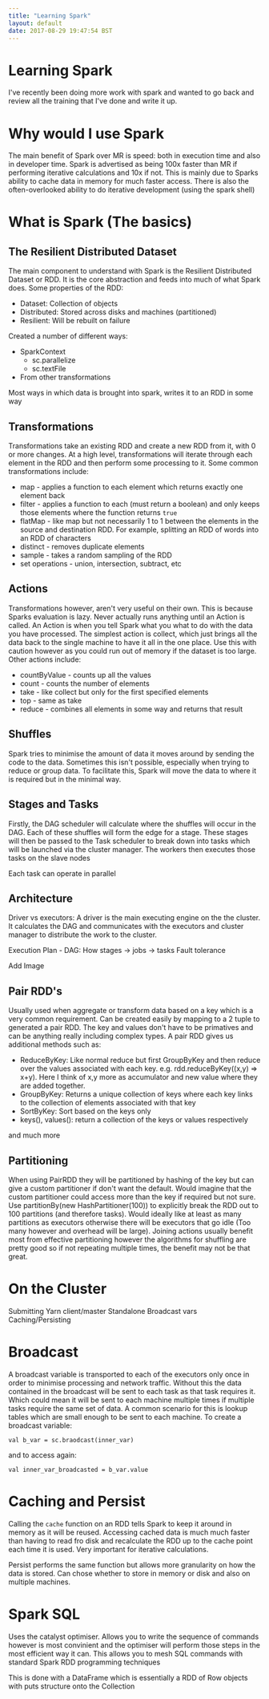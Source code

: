 ```yaml
---
title: "Learning Spark"
layout: default
date: 2017-08-29 19:47:54 BST
---
```


# Learning Spark
I've recently been doing more work with spark and wanted to go back and review all
the training that I've done and write it up.

# Why would I use Spark
The main benefit of Spark over MR is speed: both in execution time and also in
developer time. Spark is advertised as being 100x faster than MR if performing iterative
calculations and 10x if not. This is mainly due to Sparks ability to cache data in
memory for much faster access. There is also the often-overlooked ability to do
iterative development (using the spark shell)

<!-- Add ecosystem here with Spark core, SQL, Steaming, ML and GraphX? -->

# What is Spark (The basics)

## The Resilient Distributed Dataset
The main component to understand with Spark is the Resilient Distributed Dataset or RDD. It is the core
abstraction and feeds into much of what Spark does. Some properties of the RDD:

* Dataset: Collection of objects
* Distributed: Stored across disks and machines (partitioned)
* Resilient: Will be rebuilt on failure

Created a number of different ways:

* SparkContext
  * sc.parallelize
  * sc.textFile
* From other transformations

Most ways in which data is brought into spark, writes it to an RDD in some way

## Transformations
Transformations take an existing RDD and create a new RDD from it, with 0 or more changes. At a high level,
transformations will iterate through each element in the RDD and then perform some processing to it. Some common transformations include:

* map - applies a function to each element which returns exactly one element back
* filter - applies a function to each (must return a boolean) and only keeps those elements where the function
returns `true`
* flatMap - like map but not necessarily 1 to 1 between the elements in the source and destination RDD.
For example, splitting an RDD of words into an RDD of characters
* distinct - removes duplicate elements
* sample - takes a random sampling of the RDD
* set operations - union, intersection, subtract, etc

## Actions
Transformations however, aren't very useful on their own. This is because Sparks evaluation is lazy. Never actually runs anything until an Action is called. An Action is when you tell Spark what you what to do with the data you have processed. The simplest action is collect, which just brings all the data back to the single machine to have it all in the one place. Use this with caution however as you could run out of memory if the dataset is too large. Other actions include:
* countByValue - counts up all the values
* count - counts the number of elements
* take - like collect but only for the first specified elements
* top - same as take
* reduce - combines all elements in some way and returns that result

## Shuffles
Spark tries to minimise the amount of data it moves around by sending the code to the data. Sometimes this isn't possible, especially when trying to reduce or group data. To facilitate this, Spark will move the data
to where it is required but in the minimal way.

## Stages and Tasks
Firstly, the DAG scheduler will calculate where the shuffles will occur in the DAG. Each of these shuffles will form the edge for a stage. These stages will then be passed to the Task scheduler to break down into tasks which will be launched via the cluster manager. The workers then executes those tasks on the slave nodes

Each task can operate in parallel

## Architecture
Driver vs executors: A driver is the main executing engine on the the cluster. It calculates the DAG and communicates with the executors and cluster manager to distribute the work to the cluster.


Execution Plan - DAG: How stages -> jobs -> tasks
Fault tolerance

Add Image

## Pair RDD's
Usually used when aggregate or transform data based on a key which is a very common requirement.
Can be created easily by mapping to a 2 tuple to generated a pair RDD. The key and values don't have to be primatives and can be anything really including complex types. A pair RDD gives us additional methods such as:

* ReduceByKey: Like normal reduce but first GroupByKey and then reduce over the values associated with each key. e.g. rdd.reduceByKey((x,y) => x+y). Here I think of x,y more as accumulator and new value where they are added together.
* GroupByKey: Returns a unique collection of keys where each key links to the collection of elements associated with that key
* SortByKey: Sort based on the keys only
* keys(), values(): return a collection of the keys or values respectively

and much more

## Partitioning
When using PairRDD they will be partitioned by hashing of the key but can give a custom partitioner if don't want the default. Would imagine that the custom partitioner could access more than the key if required but not sure. Use partitionBy(new HashPartitioner(100)) to explicitly break the RDD out to 100 partitions (and therefore tasks). Would ideally like at least as many partitions as executors otherwise there will be executors that go idle (Too many however and overhead will be large). Joining actions usually benefit most from effective partitioning however the algorithms for shuffling are pretty good so if not repeating multiple times, the benefit may not be that great.

# On the Cluster
Submitting
Yarn client/master
Standalone
Broadcast vars
Caching/Persisting

# Broadcast
A broadcast variable is transported to each of the executors only once in order to minimise processing and network traffic. Without this the data contained in the broadcast will be sent to each task as that task requires it. Which could mean it will be sent to each machine multiple times if multiple tasks require the same set of data. A common scenario for this is lookup tables which are small enough to be sent to each machine. To create a broadcast variable:

`val b_var = sc.braodcast(inner_var)`

and to access again:

`val inner_var_broadcasted = b_var.value`

# Caching and Persist
Calling the `cache` function on an RDD tells Spark to keep it around in memory as it will be reused. Accessing cached data is much much faster than having to read fro disk and recalculate the RDD up to the cache point each time it is used. Very important for iterative calculations.

Persist performs the same function but allows more granularity on how the data is stored. Can chose whether to store in memory or disk and also on multiple machines.

# Spark SQL
Uses the catalyst optimiser. Allows you to write the sequence of commands however is most convinient
and the optimiser will perform those steps in the most efficient way it can. This allows you to
mesh SQL commands with standard Spark RDD programming techniques

This is done with a DataFrame which is essentially a RDD of Row objects with puts
structure onto the Collection
